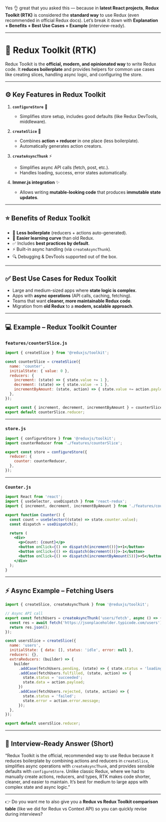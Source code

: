 Yes 👌 great that you asked this — because in **latest React projects**, **Redux Toolkit (RTK)** is considered the **standard way** to use Redux (even recommended in official Redux docs).
Let’s break it down with **Explanation + Benefits + Best Use Cases + Example** (interview-ready).

---

# 🔹 Redux Toolkit (RTK)

Redux Toolkit is the **official, modern, and opinionated way** to write Redux code.
It **reduces boilerplate** and provides helpers for common use cases like creating slices, handling async logic, and configuring the store.

---

## ⚙️ Key Features in Redux Toolkit

1. **`configureStore`** 🏦

   * Simplifies store setup, includes good defaults (like Redux DevTools, middleware).

2. **`createSlice`** 🍰

   * Combines **action + reducer** in one place (less boilerplate).
   * Automatically generates action creators.

3. **`createAsyncThunk`** ⚡

   * Simplifies async API calls (fetch, post, etc.).
   * Handles loading, success, error states automatically.

4. **Immer.js integration** ✨

   * Allows writing **mutable-looking code** that produces **immutable state updates**.

---

## ⭐ Benefits of Redux Toolkit

* 🚀 **Less boilerplate** (reducers + actions auto-generated).
* 🧠 **Easier learning curve** than old Redux.
* ✅ Includes **best practices by default**.
* ⚡ Built-in async handling (via `createAsyncThunk`).
* 🔍 Debugging & DevTools supported out of the box.

---

## ✅ Best Use Cases for Redux Toolkit

* Large and medium-sized apps where **state logic is complex**.
* Apps with **async operations** (API calls, caching, fetching).
* Teams that want **cleaner, more maintainable Redux code**.
* Migration from **old Redux** to a **modern, scalable approach**.

---

## 💻 Example – Redux Toolkit Counter

### `features/counterSlice.js`

```js
import { createSlice } from '@reduxjs/toolkit';

const counterSlice = createSlice({
  name: 'counter',
  initialState: { value: 0 },
  reducers: {
    increment: (state) => { state.value += 1 },
    decrement: (state) => { state.value -= 1 },
    incrementByAmount: (state, action) => { state.value += action.payload },
  },
});

export const { increment, decrement, incrementByAmount } = counterSlice.actions;
export default counterSlice.reducer;
```

---

### `store.js`

```js
import { configureStore } from '@reduxjs/toolkit';
import counterReducer from './features/counterSlice';

export const store = configureStore({
  reducer: {
    counter: counterReducer,
  },
});
```

---

### `Counter.js`

```jsx
import React from 'react';
import { useSelector, useDispatch } from 'react-redux';
import { increment, decrement, incrementByAmount } from './features/counterSlice';

export function Counter() {
  const count = useSelector((state) => state.counter.value);
  const dispatch = useDispatch();

  return (
    <div>
      <p>Count: {count}</p>
      <button onClick={() => dispatch(increment())}>+1</button>
      <button onClick={() => dispatch(decrement())}>-1</button>
      <button onClick={() => dispatch(incrementByAmount(5))}>+5</button>
    </div>
  );
}
```

---

## ⚡ Async Example – Fetching Users

```js
import { createSlice, createAsyncThunk } from '@reduxjs/toolkit';

// Async API call
export const fetchUsers = createAsyncThunk('users/fetch', async () => {
  const res = await fetch('https://jsonplaceholder.typicode.com/users');
  return res.json();
});

const usersSlice = createSlice({
  name: 'users',
  initialState: { data: [], status: 'idle', error: null },
  reducers: {},
  extraReducers: (builder) => {
    builder
      .addCase(fetchUsers.pending, (state) => { state.status = 'loading'; })
      .addCase(fetchUsers.fulfilled, (state, action) => {
        state.status = 'succeeded';
        state.data = action.payload;
      })
      .addCase(fetchUsers.rejected, (state, action) => {
        state.status = 'failed';
        state.error = action.error.message;
      });
  },
});

export default usersSlice.reducer;
```

---

## 🎯 Interview-Ready Answer (Short)

“Redux Toolkit is the official, recommended way to use Redux because it reduces boilerplate by combining actions and reducers in `createSlice`, simplifies async operations with `createAsyncThunk`, and provides sensible defaults with `configureStore`. Unlike classic Redux, where we had to manually create actions, reducers, and types, RTK makes code shorter, cleaner, and easier to maintain. It’s best for medium to large apps with complex state and async logic.”

---

👉 Do you want me to also give you a **Redux vs Redux Toolkit comparison table** (like we did for Redux vs Context API) so you can quickly revise during interviews?
